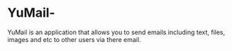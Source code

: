 # YuMail-


YuMail is an application that allows you to send emails including text, files, images and etc to other users via there email.
